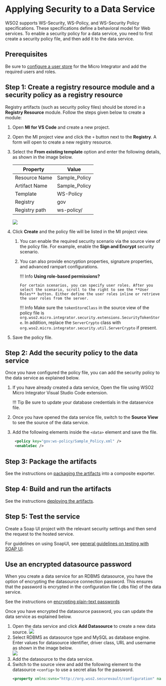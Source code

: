 # Applying Security to a Data Service

WSO2 supports WS-Security, WS-Policy, and WS-Security Policy
specifications. These specifications define a behavioral model for Web
services. To enable a security policy for a data service, you need to
first create a security policy file, and then add it to the data
service.

## Prerequisites

Be sure to [configure a user store]({{base_path}}/install-and-setup/setup/user-stores/setting-up-a-userstore/) for the Micro Integrator and add the required users and roles.

## Step 1: Create a registry resource module and a security policy as a registry resource

Registry artifacts (such as security policy files) should be stored in a
**Registry Resource** module. Follow the steps given below to create a
module:

1.  Open **MI for VS Code** and create a new project.

2.  Open the MI project view and click the `+` button next to the **Registry**. A form will open to create a new registry resource.

3. Select the **From existing template** option and enter the following details, as shown in the image below.

    | Property      |    Value       |
    |---------------|----------------|
    | Resource Name | Sample_Policy  |
    | Artifact Name | Sample_Policy  |
    | Template      | WS-Policy      |
    | Registry      | gov            |
    | Registry path | ws-policy/     |

    ![]({{base_path}}/assets/img/integrate/tutorials/data_services/119130577/create-new-registry-resource.png)

4.  Click **Create** and the policy file will be listed in the MI project view.
    1.  You can enable the required security scenario via the source view of the policy file. For example, enable the **Sign and Encrypt** security
        scenario.

    2.  You can also provide encryption properties, signature
        properties, and advanced rampart configurations.

        !!! Info
            **Using role-based permissions?**
        
            For certain scenarios, you can specify user roles. After you select the scenario, scroll to the right to see the **User Roles** button. Either define the user roles inline or retrieve the user roles from the server.
                
        !!! Info
            Make sure the `tokenStoreClass` in the source view of the policy file is `org.wso2.micro.integrator.security.extensions.SecurityTokenStore`.
            In addition, replace the `ServerCrypto` class with `org.wso2.micro.integrator.security.util.ServerCrypto` if present.
        
5.  Save the policy file.

## Step 2: Add the security policy to the data service

Once you have configured the policy file, you can add the security
policy to the data service as explained below.

1.  If you have already created a data service, Open the file using WSO2 Micro Integrator Visual Studio Code extension.

    !!! Tip
        Be sure to update your database credentials in the dataservice file.
    
2.  Once you have opened the data service file, switch to the **Source View** to see 
the source of the data service.

3.  Add the following elements inside the `<data>` element and save the file.
    ```xml
     <policy key="gov:ws-policy/Sample_Policy.xml" />
     <enableSec />
    ```

## Step 3: Package the artifacts

See the instructions on [packaging the artifacts]({{base_path}}/develop/packaging-artifacts) into a composite exporter.

## Step 4: Build and run the artifacts

See the instructions [deploying the artifacts]({{base_path}}/develop/deploy-artifacts).

## Step 5: Test the service

Create a Soap UI project with the relevant security settings and then send the request to the hosted service.

For guidelines on using SoapUI, see [general guidelines on testing with SOAP UI]({{base_path}}/develop/advanced-development/applying-security-to-a-proxy-service/#general-guidelines-on-testing-with-soap-ui).

## Use an encrypted datasource password

When you create a data service for an RDBMS datasource, you have the
option of encrypting the datasource connection password. This ensures
that the password is encrypted in the configuration file (.dbs file) of
the data service.

See the instructions on [encrypting plain-text passwords]({{base_path}}/install-and-setup/setup/security/encrypting-plain-text)

Once you have encrypted the datasource password, you can update the data
service as explained below.

1.  Open the data service and click **Add Datasource** to create a new data source.
    ![]({{base_path}}/assets/img/integrate/tutorials/data_services/add-data-source.png)
2.  Select RDBMS as datasource type and MySQL as database engine. Enter values for datasource identifier, driver class, URL and username as shown in the image below.  
    ![]({{base_path}}/assets/img/integrate/tutorials/data_services/data-source-form.png)
3.  Add the datasource to the data service.
4.  Switch to the source view and add the following element to the datasource `<config>` to use a secret alias for the password.
    ```xml
    <property xmlns:svns="http://org.wso2.securevault/configuration" name="password" svns:secretAlias="Datasource.Password"/>
    ```
